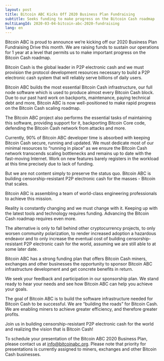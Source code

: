 ```yaml
---
layout: post
title: Bitcoin ABC Kicks Off 2020 Business Plan Fundraising
subtitle: Seeks funding to make progress on the Bitcoin Cash roadmap
multiLangId: 2020-03-04-bitcoin-abc-2020-fundraising
lang: en
---
```


Bitcoin ABC is proud to announce we’re kicking off our 2020 Business Plan Fundraising Drive this month. We are raising funds to sustain our operations for 1 year at a level that permits us to make important progress on the Bitcoin Cash roadmap.

Bitcoin Cash is the global leader in P2P electronic cash and we must provision the protocol development resources necessary to build a P2P electronic cash system that will reliably serve billions of daily users.

Bitcoin ABC builds the most essential Bitcoin Cash infrastructure, our full node software which is used to produce almost every Bitcoin Cash block. Due to our past hard work on backports, maintenance, paying technical debt and more, Bitcoin ABC is now well-positioned to make rapid progress on the Bitcoin Cash scaling roadmap.

The Bitcoin ABC project also performs the essential tasks of maintaining this software, providing support for it, backporting Bitcoin Core code, defending the Bitcoin Cash network from attacks and more.

Currently, 90% of Bitcoin ABC developer time is absorbed with keeping Bitcoin Cash secure, running and updated. We must dedicate most of our minimal resources to “running in place” as we ensure the Bitcoin Cash network transcends scaling bottlenecks and remains up to date with the fast-moving Internet. Work on new features barely registers in the workload at this time precisely due to lack of funding. 

But we are not content simply to preserve the status quo. Bitcoin ABC is building censorship-resistant P2P electronic cash for the masses - Bitcoin that scales.

Bitcoin ABC is assembling a team of world-class engineering professionals to achieve this mission.

Reality is constantly changing and we must change with it. Keeping up with the latest tools and technology requires funding. Advancing the Bitcoin Cash roadmap requires even more.

The alternative is only to fall behind other cryptocurrency projects, to only worsen community polarization, to render increased adoption a hazardous endeavor and to only increase the eventual cost of building censorship-resistant P2P electronic cash for the world, assuming we are still able to at some later date.

Bitcoin ABC has a strong funding plan that offers Bitcoin Cash miners, exchanges and other businesses the opportunity to sponsor Bitcoin ABC infrastructure development and get concrete benefits in return.

We seek your feedback and participation in our sponsorship plan. We stand ready to hear your needs and see how Bitcoin ABC can help you achieve your goals.

The goal of Bitcoin ABC is to build the software infrastructure needed for Bitcoin Cash to be successful. We are “building the roads” for Bitcoin Cash. We are enabling miners to achieve greater efficiency, and therefore greater profits.

Join us in building censorship-resistant P2P electronic cash for the world and realizing the vision that is Bitcoin Cash!

To schedule your presentation of the Bitcoin ABC 2020 Business Plan, please contact us at [info@bitcoinabc.org](mailto:info@bitcoinabc.org). Please note that priority for presentations is currently assigned to miners, exchanges and other Bitcoin Cash businesses.
